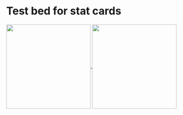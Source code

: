 # Test bed for stat cards
<a href="https://github.com/anuraghazra/github-readme-stats">
  <img 
    height=225 
    align="center" 
    src="https://github-readme-stats.vercel.app/api?username=dat-pudding&custom_title=My&#160Stats&bg_color=90,000000,990000&text_color=8855555&icon_color=555555&title_color=888888&border_color=FF0000&border_radius=10&include_all_commits=true&show=prs_merged_percentage&hide=rank,stars,prs&hide_rank=true"
    />
</a>
<a href="https://github.com/anuraghazra/github-readme-stats">
  <img 
    height=225 
    align="center" 
    src="https://github-readme-stats.vercel.app/api/top-langs?username=dat-pudding&layout=compact&bg_color=90,000000,990000&text_color=8855555&icon_color=555555&title_color=888888&border_color=FF0000&border_radius=10&custom_title=My&#160Favourite&#160Languages&hide=cmake&card_width=200" 
  />
</a>

<!--
**Dat-Pudding/Dat-Pudding** is a ✨ _special_ ✨ repository because its `README.md` (this file) appears on your GitHub profile.
- 🔭 I’m currently working on ...
- 🌱 I’m currently learning ...
- 📫 How to reach me: ...

[![My GitHub stats](https://github-readme-stats.vercel.app/api?username=)](https://github.com/dat-pudding/github-readme-stats)
-->
